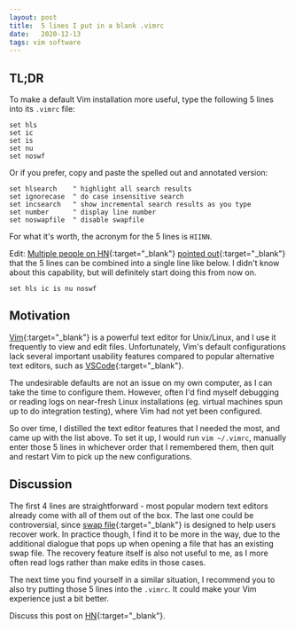 ```yaml
---
layout: post
title:  5 lines I put in a blank .vimrc
date:   2020-12-13
tags: vim software
---
```

## TL;DR
To make a default Vim installation more useful, type the following 5 lines into its `.vimrc` file:

```
set hls
set ic
set is
set nu
set noswf
```

Or if you prefer, copy and paste the spelled out and annotated version:

```
set hlsearch    " highlight all search results
set ignorecase  " do case insensitive search 
set incsearch   " show incremental search results as you type
set number      " display line number
set noswapfile  " disable swapfile
```

For what it's worth, the acronym for the 5 lines is `HIINN`.

Edit: [Multiple people on HN](https://news.ycombinator.com/item?id=25410751){:target="_blank"} [pointed out](https://news.ycombinator.com/item?id=25410742){:target="_blank"} that the 5 lines can be combined into a single line like below. I didn't know about this capability, but will definitely start doing this from now on.

```
set hls ic is nu noswf
```

## Motivation
[Vim](https://www.vim.org/){:target="_blank"} is a powerful text editor for Unix/Linux, and I use it frequently to view and edit files. Unfortunately, Vim's default configurations lack several important usability features compared to popular alternative text editors, such as [VSCode](https://code.visualstudio.com/){:target="_blank"}.

The undesirable defaults are not an issue on my own computer, as I can take the time to configure them. However, often I'd find myself debugging or reading logs on near-fresh Linux installations (eg. virtual machines spun up to do integration testing), where Vim had not yet been configured.

So over time, I distilled the text editor features that I needed the most, and came up with the list above. To set it up, I would run `vim ~/.vimrc`, manually enter those 5 lines in whichever order that I remembered them, then quit and restart Vim to pick up the new configurations.

## Discussion
The first 4 lines are straightforward - most popular modern text editors already come with all of them out of the box. The last one could be controversial, since [swap file](http://vimdoc.sourceforge.net/htmldoc/recover.html#swap-file){:target="_blank"} is designed to help users recover work. In practice though, I find it to be more in the way, due to the additional dialogue that pops up when opening a file that has an existing swap file. The recovery feature itself is also not useful to me, as I more often read logs rather than make edits in those cases.

The next time you find yourself in a similar situation, I recommend you to also try putting those 5 lines into the `.vimrc`. It could make your Vim experience just a bit better.

Discuss this post on [HN](https://news.ycombinator.com/item?id=25410390){:target="_blank"}.
